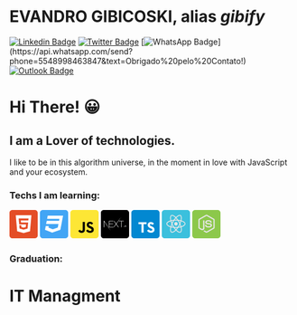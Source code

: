 
# EVANDRO GIBICOSKI, alias ***gibify***

[![Linkedin Badge](https://img.shields.io/badge/LinkedIn-0077B5?style=for-the-badge&logo=linkedin&logoColor=white&link=https://www.linkedin.com/in/gibifyofficial/)](https://www.linkedin.com/in/gibifyofficial/)
[![Twitter Badge](https://img.shields.io/badge/Twitter-1DA1F2?style=for-the-badge&logo=twitter&logoColor=white&link=https://www.twitter.com/gibifyofficial)](https://twitter.com/gibifyofficial)
[![WhatsApp Badge](https://img.shields.io/badge/WhatsApp-25D366?style=for-the-badge&logo=whatsapp&logoColor=white&link=https://api.whatsapp.com/send?phone=5548998463847&text=Obrigado%20pelo%20Contato!)](https://api.whatsapp.com/send?phone=5548998463847&text=Obrigado%20pelo%20Contato!)
[![Outlook Badge](https://img.shields.io/badge/Microsoft_Outlook-0078D4?style=for-the-badge&logo=microsoft-outlook&logoColor=white)](evandrogibicoski@outlook.com)

# Hi There! 😀

## I am a Lover of technologies.
I like to be in this algorithm universe, in the moment in love with JavaScript and your ecosystem.


### Techs I am learning:

![html5](https://github.com/gibify/gibify/blob/master/assets/html5%201.png)
![css3](https://github.com/gibify/gibify/blob/master/assets/css3%201.png)
![javascript](https://github.com/gibify/gibify/blob/master/assets/javascript%201.png)
![nextjs](https://github.com/gibify/gibify/blob/master/assets/nextjs.png)
![typescript](https://github.com/gibify/gibify/blob/master/assets/typescript.png)
![reactJS](https://github.com/gibify/gibify/blob/master/assets/reactjs%201.png)
![nodeJS](https://github.com/gibify/gibify/blob/master/assets/node%201.png)

### Graduation:

# IT Managment


